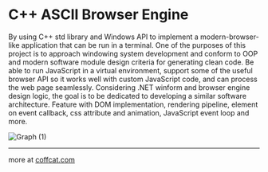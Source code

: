 # C++ ASCII Browser Engine

By using C++ std library and Windows API to implement a modern-browser-like application that can be run in a terminal. One of the purposes of this project is to approach windowing system development and conform to OOP and modern software module design criteria for generating clean code. Be able to run JavaScript in a virtual environment, support some of the useful browser API so it works well with custom JavaScript code, and can process the web page seamlessly. Considering .NET winform and browser engine design logic, the goal is to be dedicated to developing a similar software architecture. Feature with DOM implementation, rendering pipeline, element on event callback, css attribute and animation, JavaScript event loop and more.

![Graph (1)](https://github.com/IIIHSUAN/myWINDOWS/assets/53747303/807bad4f-5d32-4ecf-885f-f155b2f2db35)

---

more at [coffcat.com](https://coffcat.com)
